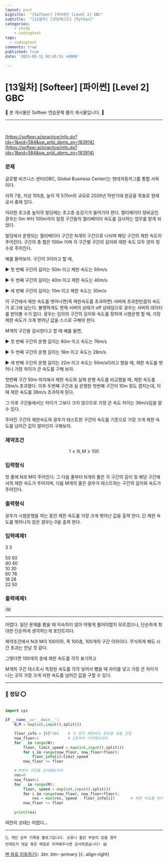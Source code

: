 ```yaml
---
layout: post
bigtitle:  "[Softeer] [파이썬] [Level 2] GBC"
subtitle:  "[12일차] [코딩테스트] [Python]"
categories:
    - study
    - codingtest
tags:
  - codingtest
comments: true
published: true
date: '2023-05-11 02:45:51 +0900'

---
```



# [13일차] [Softeer] [파이썬] [Level 2] GBC

🎀 본 게시물은 Softeer 연습문제 풀이 게시물입니다. 🎀 

---
<br>

[https://softeer.ai/practice/info.do?idx=1&eid=584&sw_prbl_sbms_sn=183914](https://softeer.ai/practice/info.do?idx=1&eid=584&sw_prbl_sbms_sn=183914)


### 문제

글로벌 비즈니스 센터(GBC, Global Business Center)는 현대자동차그룹 통합 사옥이다.

지하 7층, 지상 105층, 높이 약 570m의 규모로 2026년 하반기에 완공을 목표로 현재 공사 중에 있다.

이러한 초고층 높이의 빌딩에는 초고층 승강기가 들어가야 한다. 엘리베이터 정비공인 광우는 0m 부터 100m까지 일정 구간들의 엘리베이터 속도를 검사하는 업무를 맡게 되었다.



빌딩에서 운영되는 엘리베이터 구간은 N개의 구간으로 나뉘며 해당 구간의 제한 속도이 주어진다. 구간의 총 합은 100m 이며 각 구간별 구간의 길이와 제한 속도 모두 양의 정수로 주어진다.



예를 들어보자. 구간이 3이라고 할 때,

▶ 첫 번째 구간의 길이는 50m 이고 제한 속도는 50m/s

▶ 두 번째 구간의 길이는 40m 이고 제한 속도는 40m/s

▶ 세 번째 구간의 길이는 10m 이고 제한 속도는 30m/s



이 구간에서 제한 속도를 벗어나면(즉 제한속도를 초과하면) 서버에 초과한만큼의 속도가 로그에 남는다. 불행하게도 현재 서버의 상태가 off 상태임으로 광우는 서버의 데이터를 받아볼 수가 없다. 광우는 임의의 구간의 길이와 속도를 정하여 시범운행 할 때, 가장 제한 속도가 크게 벗어난 값을 스스로 구해야 한다.



M개의 구간을 검사한다고 할 때 예를 들면,

▶ 첫 번째 구간의 운행 길이는 60m 이고 속도는 76m/s

▶ 두 번째 구간의 운행 길이는 18m 이고 속도는 28m/s

▶ 세 번째 구간의 운행 길이는 22m 이고 속도는 50m/s이라고 했을 때, 제한 속도를 벗어나 가장 차이가 큰 속도를 구해 보자.



첫번째 구간 50m 까지에서 제한 속도와 실제 운행 속도를 비교했을 때, 제한 속도를 26m/s 초과했다. 이후 두번째 구간과 실 운행한 첫번째 구간이 10m 정도 겹치는데, 이때 제한 속도를 36m/s 초과하게 된다.



그 이후 구간들에서는 차이가 그보다 크지 않으므로 가장 큰 속도 차이는 36m/s임을 알 수 있다.



주어진 구간의 제한속도와 광우가 테스트한 구간의 속도를 기준으로 가장 크게 제한 속도를 넘어간 값이 얼마인지 구해보자.


### 제약조건

$$1≤ N, M ≤100$$

### 입력형식

첫 줄에 N과 M이 주어진다. 그 다음 줄부터 N개의 줄은 각 구간의 길이 및 해당 구간에서의 제한 속도가 주어지며, 다음 M개의 줄은 광우가 테스트하는 구간의 길이와 속도가 주어진다.

### 출력형식

광우가 시범운행을 하는 동안 제한 속도를 가장 크게 벗어난 값을 출력 한다. 단 제한 속도를 벗어나지 않은 경우는 0을 출력 한다.

### 입력예제1

3 3         <br>         
50 50      <br>
40 40      <br>
10 30      <br>
60 76      <br>
18 28      <br>
22 50      <br>

### 출력예제1
36        <br>


---

어렵다. 일단 문제를 봤을 때 익숙하지 않아 어떻게 풀어야할지 모르겠으나, 단순하게 최대한 단순하게 생각하는게 포인트이다. 

제약조건에서 N과 M이 100이하, 즉 100층, 100개의 구간 이하이다. 무식하게 해도 시간 초과는 안날 것 같다. 

그렇다면 100개의 층에 제한 속도를 각각 표기하고 

M개의 구간 테스트시 측정된 속도를 각각 넣어서 뺐을 때 차이를 넣고 가장 큰 차이가 나는 곳의 가장 크게 자한 속도를 넘어간 값을 구할 수 있다. 

---

### 🚀 정답 ⭕

```python

import sys

if __name__=='__main__':
    N,M = map(int,input().split())

    floor_info = [0]*101    # 각 층의 제한속도 정보를 넣을 것임 
    now_floor=1             # 1층부터 시작해보자자
    for _ in range(N):
        floor, limit_speed = map(int,input().split())
        for i in range(now_floor, now_floor+floor):
            floor_info[i]=limit_speed
        now_floor += floor 

    # M개의 구간을 검사해보자자
    res=0
    now_floor=1
    for _ in range(M):
        floor, speed = map(int,input().split())
        for i in range(now_floor, now_floor+floor):
            res = max(res, speed - floor_info[i])       # 제한 속도를 벗어나 가장 차이가 큰 속도
        now_floor += floor
    
    print(res)

```

여전히 코테는 어렵다... 

***
    🌜 개인 공부 기록용 블로그입니다. 오류나 틀린 부분이 있을 경우 
    언제든지 댓글 혹은 메일로 지적해주시면 감사하겠습니다! 😄

[맨 위로 이동하기](#){: .btn .btn--primary }{: .align-right}